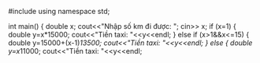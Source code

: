 #include <iostream>
using namespace std;

int main() {
    double x;
    cout<<"Nhập số km đi được: ";
    cin>> x;
    if (x=1) {
        double y=x*15000;
        cout<<"Tiền taxi: "<<y<<endl;
    }
    else if (x>1&&x<=15) {
        double y=15000+(x-1)*13500;
        cout<<"Tiền taxi: "<<y<<endl;
    }
    else {
        double y=x*11000;
        cout<<"Tiền taxi: "<<y<<endl;
